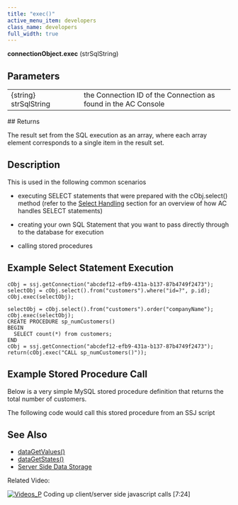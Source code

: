 ```yaml
---
title: "exec()"
active_menu_item: developers
class_name: developers
full_width: true
---
```



**connectionObject.exec** (strSqlString)

## Parameters

<table>
<tr>
<td width="181">
{string} strSqlString

</td>
<td width="18">
</td>
<td width="681">
the Connection ID of the Connection as found in the AC Console

</td>
</tr>
</table>
## Returns

The result set from the SQL execution as an array, where each array element corresponds to a single item in the result set.

## Description

This is used in the following common scenarios

 - executing SELECT statements that were prepared with the cObj.select() method (refer to the [Select Handling](/developers/documentation/scripting-apis/server-side-api/ssj-object/database/select-handling/) section for an overview of how AC handles SELECT statements)

 - creating your own SQL Statement that you want to pass directly through to the database for execution

 - calling stored procedures

## Example Select Statement Execution

    cObj = ssj.getConnection("abcdef12-efb9-431a-b137-87b4749f2473");
    selectObj = cObj.select().from("customers").where("id=?", p.id);
    cObj.exec(selectObj);
     
    selectObj = cObj.select().from("customers").order("companyName");
    cObj.exec(selectObj);
    CREATE PROCEDURE sp_numCustomers()
    BEGIN
      SELECT count(*) from customers;
    END
    cObj = ssj.getConnection("abcdef12-efb9-431a-b137-87b4749f2473");
    return(cObj.exec("CALL sp_numCustomers()"));
     
     
   

## Example Stored Procedure Call

Below is a very simple MySQL stored procedure definition that returns the total number of customers.

The following code would call this stored procedure from an SSJ script

## See Also

 - [dataGetValues()](/developers/documentation/scripting-apis/client-api/widget-data-state-manipulation/datagetvalues)
 - [dataGetStates()](/developers/documentation/scripting-apis/client-api/widget-data-state-manipulation/datagetstates)
 - [Server Side Data Storage](/developers/documentation/product-guide/data-storage/server-side-data-storage/)

Related Video:

[![Videos\_P](/img/docs/videos_p.png)](http://www.youtube.com/v/qY9M8bP9b70?autoplay=1&hd=1&fs=1&showsearch=0&rel=0&) Coding up client/server side javascript calls [7:24]
